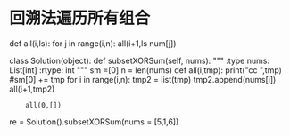# 回溯法遍历所有组合

def all(i,ls):
    for j in range(i,n):
        all(i+1,ls <op> num[j])

class Solution(object):
    def subsetXORSum(self, nums):
        """
        :type nums: List[int]
        :rtype: int
        """
        sm =[0]
        n = len(nums)
        def all(i,tmp):
            print("cc ",tmp)
            #sm[0] += tmp
            for i in range(i,n):
                tmp2 = list(tmp)
                tmp2.append(nums[i])
                all(i+1,tmp2)

        all(0,[])

re = Solution().subsetXORSum(nums = [5,1,6])